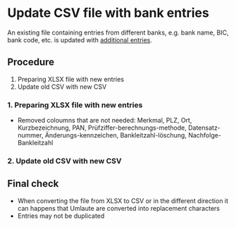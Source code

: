 # Update CSV file with bank entries
An existing file containing entries from different banks, e.g. bank name, BIC, bank code, etc. is updated with [additional entries](https://www.bundesbank.de/resource/blob/602630/2c60c5bacbde19cf9ad0f4910371e982/mL/blz-aktuell-xls-data.xlsx).

## Procedure 
1. Preparing XLSX file with new entries 
2. Update old CSV with new CSV 

### 1. Preparing XLSX file with new entries 
- Removed coloumns that are not needed: Merkmal, PLZ, Ort, Kurzbezeichnung, PAN, Prüfziffer-berechnungs-methode, Datensatz-nummer, Änderungs-kennzeichen, Bankleitzahl-löschung, Nachfolge-Bankleitzahl

### 2. Update old CSV with new CSV 

## Final check
- When converting the file from XLSX to CSV or in the different direction it can happens that Umlaute are converted into replacement characters
- Entries may not be duplicated
